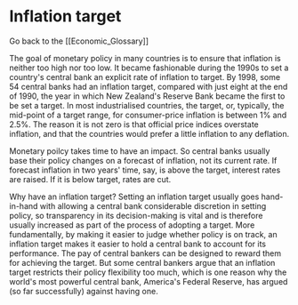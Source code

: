 # Inflation target

Go back to the [[Economic_Glossary]]


The goal of monetary policy in many countries is to ensure that inflation is neither too high nor too low. It became fashionable during the 1990s to set a country's central bank an explicit rate of inflation to target. By 1998, some 54 central banks had an inflation target, compared with just eight at the end of 1990, the year in which New Zealand's Reserve Bank became the first to be set a target. In most industrialised countries, the target, or, typically, the mid-point of a target range, for consumer-price inflation is between 1% and 2.5%. The reason it is not zero is that official price indices overstate inflation, and that the countries would prefer a little inflation to any deflation.

Monetary poilcy takes time to have an impact. So central banks usually base their policy changes on a forecast of inflation, not its current rate. If forecast inflation in two years' time, say, is above the target, interest rates are raised. If it is below target, rates are cut.

Why have an inflation target? Setting an inflation target usually goes hand-in-hand with allowing a central bank considerable discretion in setting policy, so transparency in its decision-making is vital and is therefore usually increased as part of the process of adopting a target. More fundamentally, by making it easier to judge whether policy is on track, an inflation target makes it easier to hold a central bank to account for its performance. The pay of central bankers can be designed to reward them for achieving the target. But some central bankers argue that an inflation target restricts their policy flexibility too much, which is one reason why the world's most powerful central bank, America's Federal Reserve, has argued (so far successfully) against having one.

